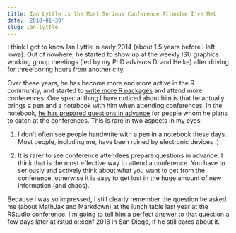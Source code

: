```yaml
---
title: Ian Lyttle is the Most Serious Conference Attendee I've Met
date: '2018-01-30'
slug: ian-lyttle
---
```


I think I got to know Ian Lyttle in early 2014 (about 1.5 years before I left Iowa). Out of nowhere, he started to show up at the weekly ISU graphics working group meetings (led by my PhD advisors Di and Heike) after driving for three boring hours from another city.

Over these years, he has become more and more active in the R community, and started to [write more R packages](https://github.com/ijlyttle) and attend more conferences. One special thing I have noticed about him is that he actually brings a pen and a notebook with him when attending conferences. In the notebook, [he has prepared questions in advance](https://twitter.com/ijlyttle/status/958408134074122240) for people whom he plans to catch at the conferences. This is rare in two aspects in my eyes:

1. I don't often see people handwrite with a pen in a notebook these days. Most people, including me, have been ruined by electronic devices :)

1. It is rarer to see conference attendees prepare questions in advance. I think that is the most effective way to attend a conference. You have to seriously and actively think about what you want to get from the conference, otherwise it is easy to get lost in the huge amount of new information (and chaos).

Because I was so impressed, I still clearly remember the question he asked me (about MathJax and Markdown) at the lunch table last year at the RStudio conference. I'm going to tell him a perfect answer to that question a few days later at rstudio::conf 2018 in San Diego, if he still cares about it.
